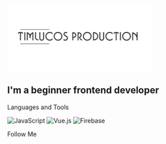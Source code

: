 ![Header](https://github.com/timlucos/timlucos/blob/main/assets/logo.png)


## I'm a beginner frontend developer


Languages and Tools 

![JavaScript](https://img.shields.io/badge/JavaScript-000?style=for-the-badge&logo=JavaScript)
![Vue.js](https://img.shields.io/badge/Vue.js-000?style=for-the-badge&logo=Vue.js)
![Firebase](https://img.shields.io/badge/firebase-000?style=for-the-badge&logo=Firebase)

Follow Me
